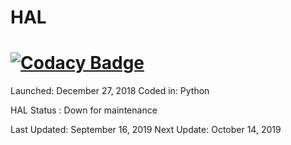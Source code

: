 # HAL

# [![Codacy Badge](https://api.codacy.com/project/badge/Grade/3b064591ab4d40a4a0b2ed87788194b3)](https://www.codacy.com?utm_source=github.com&amp;utm_medium=referral&amp;utm_content=Darkarea51/HAL&amp;utm_campaign=Badge_Grade)

Launched: December 27, 2018 
Coded in: Python

HAL Status : Down for maintenance 

Last Updated: September 16, 2019 
Next Update: October 14, 2019 







